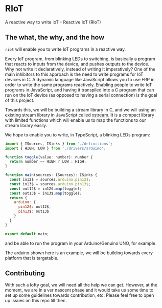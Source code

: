 # RIoT
A reactive way to write IoT - Reactive IoT (RIoT)

## The what, the why, and the how
`riot` will enable you to write IoT programs in a reactive way.

Every IoT program, from blinking LEDs to switching, is basically a program that reacts to inputs from the device, and pushes outputs to the device. Why not write it declaratively, instead of writing it imperatively? One of the main inhibitors to this approach is the need to write programs for IoT devices in C. A dynamic language like JavaScript allows you to use FRP in order to write the same programs reactively. Enabling people to write IoT programs in JavaScript, and having it transpiled into a C program that can run on the IoT device (as opposed to having a serial connection) is the goal of this project.

Towards this, we will be building a stream library in C, and we will using an existing stream library in JavaScript called [xstream](https://github.com/staltz/xstream). It is a compact library with limited functions which will enable us to map the functions to our stream library easily.

We hope to enable you to write, in TypeScript, a blinking LEDs program:
```js
import { ISources, ISinks } from './definitions';
import { HIGH, LOW } from './drivers/arduino';

function toggle(value: number): number {
  return number == HIGH ? LOW : HIGH;
}

function main(sources: ISources): ISinks {
  const in12$ = sources.arduino.pin12$;
  const in13$ = sources.arduino.pin13$;
  const out12$ = in12$.map(toggle);
  const out13$ = in13$.map(toggle);
  return {
    arduino: {
      pin12$: out12$,
      pin13$: out13$
    }
  }
}

export default main;
```
and be able to run the program in your Arduino/Genuino UNO, for example.

The arduino shown here is an example, we will be building towards every platform that is targetable.

## Contributing
With such a lofty goal, we will need all the help we can get. However, at the moment, we are in a ver nascent phase and it would take us some time to set up some guidelines towards contribution, etc. Please feel free to open up issues on this repo till then.

